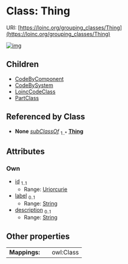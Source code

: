
# Class: Thing




URI: [https://loinc.org/grouping_classes/Thing](https://loinc.org/grouping_classes/Thing)


[![img](https://yuml.me/diagram/nofunky;dir:TB/class/[PartClass]-%20subClassOf%201..*>[Thing&#124;id:uriorcurie;label:string%20%3F;description:string%20%3F],[LoincCodeClass]-%20subClassOf(i)%201..*>[Thing],[Thing]^-[PartClass],[Thing]^-[LoincCodeClass],[Thing]^-[CodeBySystem],[Thing]^-[CodeByComponent],[PartClass],[LoincCodeClass],[CodeBySystem],[CodeByComponent])](https://yuml.me/diagram/nofunky;dir:TB/class/[PartClass]-%20subClassOf%201..*>[Thing&#124;id:uriorcurie;label:string%20%3F;description:string%20%3F],[LoincCodeClass]-%20subClassOf(i)%201..*>[Thing],[Thing]^-[PartClass],[Thing]^-[LoincCodeClass],[Thing]^-[CodeBySystem],[Thing]^-[CodeByComponent],[PartClass],[LoincCodeClass],[CodeBySystem],[CodeByComponent])

## Children

 * [CodeByComponent](CodeByComponent.md)
 * [CodeBySystem](CodeBySystem.md)
 * [LoincCodeClass](LoincCodeClass.md)
 * [PartClass](PartClass.md)

## Referenced by Class

 *  **None** *[subClassOf](subClassOf.md)*  <sub>1..\*</sub>  **[Thing](Thing.md)**

## Attributes


### Own

 * [id](id.md)  <sub>1..1</sub>
     * Range: [Uriorcurie](types/Uriorcurie.md)
 * [label](label.md)  <sub>0..1</sub>
     * Range: [String](types/String.md)
 * [description](description.md)  <sub>0..1</sub>
     * Range: [String](types/String.md)

## Other properties

|  |  |  |
| --- | --- | --- |
| **Mappings:** | | owl:Class |

